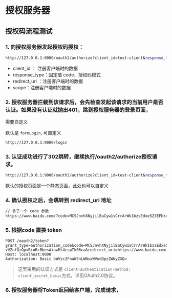 # 授权服务器

## 授权码流程测试

### 1. 向授权服务器发起授权码授权：

```bash
http://127.0.0.1:9000/oauth2/authorize?client_id=test-client&response_type=code&redirect_uri=https://www.baidu.com&scope=message.read%20message.write
```

- client_id ： 注册客户端时的数据
- response_type：固定值 code，授权码模式
- redirect_uri ：注册客户端时的数据
- scope：注册客户端时的数据

### 2. 授权服务器拦截到该请求后，会先检查发起该请求的当前用户是否认证。如果没有认证就抛出401，跳到授权服务器的登录页面，

需要自定义

默认是 `formLogin`, 可自定义

```bash
http://127.0.0.1:9000/login
```

### 3. 认证成功进行了302跳转，继续执行/oauth2/authorize授权请求。

```bash
http://127.0.0.1:9000/oauth2/authorize?client_id=test-client&response_type=code&redirect_uri=https://www.baidu.com&scope=message.read%20message.write
```

默认的授权页面是一个静态页面，此处也可以自定义

### 4. 确认授权之后，会跳转到 redirect_uri 地址

```bash
// 多了一个 code 参数
https://www.baidu.com/?code=MCSJnvhXNyjilBaCyw1sCrrArWk1bzsEdxe5Z3EFbkdLwp8ASmum62n4M7Tz45VNpp_16IWboBnXlgG3LEfgN7MQqkf0-vVZufGrQpvRioRcBbesAiawMt4cspTk06ca
```

### 5. 根据code 置换 token

```http
POST /oauth2/token?grant_type=authorization_code&code=MCSJnvhXNyjilBaCyw1sCrrArWk1bzsEdxe5Z3EFbkdLwp8ASmum62n4M7Tz45VNpp_16IWboBnXlgG3LEfgN7MQqkf0-vVZufGrQpvRioRcBbesAiawMt4cspTk06ca&redirect_uri=https://www.baidu.com
Host: localhost:9000
Authorization: Basic bWVzc2FnaW5nLWNsaWVudDpzZWNyZXQ=
```

> 这里采用的认证方式是 `client-authentication-method: client_secret_basic`方式，详见OAuth2.0协议。

### 6. 授权服务器将Token返回给客户端，完成请求，
